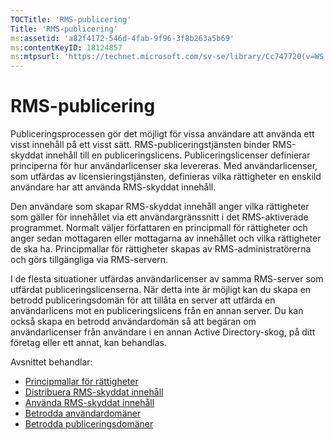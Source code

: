 ```yaml
---
TOCTitle: 'RMS-publicering'
Title: 'RMS-publicering'
ms:assetid: 'a82f4172-546d-4fab-9f96-3f8b263a5b69'
ms:contentKeyID: 18124857
ms:mtpsurl: 'https://technet.microsoft.com/sv-se/library/Cc747720(v=WS.10)'
---
```


RMS-publicering
===============

Publiceringsprocessen gör det möjligt för vissa användare att använda ett visst innehåll på ett visst sätt. RMS-publiceringstjänsten binder RMS-skyddat innehåll till en publiceringslicens. Publiceringslicenser definierar principerna för hur användarlicenser ska levereras. Med användarlicenser, som utfärdas av licensieringstjänsten, definieras vilka rättigheter en enskild användare har att använda RMS-skyddat innehåll.

Den användare som skapar RMS-skyddat innehåll anger vilka rättigheter som gäller för innehållet via ett användargränssnitt i det RMS-aktiverade programmet. Normalt väljer författaren en principmall för rättigheter och anger sedan mottagaren eller mottagarna av innehållet och vilka rättigheter de ska ha. Principmallar för rättigheter skapas av RMS-administratörerna och görs tillgängliga via RMS-servern.

I de flesta situationer utfärdas användarlicenser av samma RMS-server som utfärdat publiceringslicenserna. När detta inte är möjligt kan du skapa en betrodd publiceringsdomän för att tillåta en server att utfärda en användarlicens mot en publiceringslicens från en annan server. Du kan också skapa en betrodd användardomän så att begäran om användarlicenser från användare i en annan Active Directory-skog, på ditt företag eller ett annat, kan behandlas.

Avsnittet behandlar:

-   [Principmallar för rättigheter](https://technet.microsoft.com/eee931c8-7c98-48e9-9e2c-d0b7bd4f2b96)
-   [Distribuera RMS-skyddat innehåll](https://technet.microsoft.com/98612cfb-4fd6-47f9-8b9f-025a93834cd9)
-   [Använda RMS-skyddat innehåll](https://technet.microsoft.com/3cf6d64b-1187-433c-bbb2-c68069bc3c30)
-   [Betrodda användardomäner](https://technet.microsoft.com/a09b883f-f455-4c46-a4fd-d37b689e1d24)
-   [Betrodda publiceringsdomäner](https://technet.microsoft.com/bca1c33a-d3ef-42b5-adbe-6e104979a71f)
